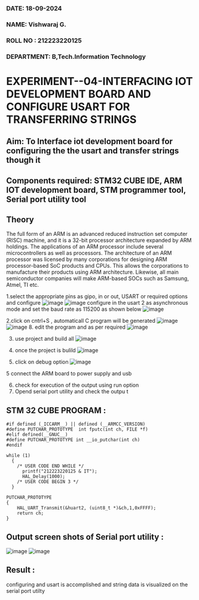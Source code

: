 
###  DATE: 18-09-2024

###  NAME: Vishwaraj G.
###  ROLL NO : 212223220125
###  DEPARTMENT: B,Tech.Information Technology

# EXPERIMENT--04-INTERFACING IOT DEVELOPMENT BOARD AND CONFIGURE USART FOR TRANSFERRING STRINGS 
## Aim: To Interface iot development board for configuring the the usart and transfer strings though it 
## Components required: STM32 CUBE IDE, ARM IOT development board,  STM programmer tool, Serial port utility tool 
## Theory 
The full form of an ARM is an advanced reduced instruction set computer (RISC) machine, and it is a 32-bit processor architecture expanded by ARM holdings. The applications of an ARM processor include several microcontrollers as well as processors. The architecture of an ARM processor was licensed by many corporations for designing ARM processor-based SoC products and CPUs. This allows the corporations to manufacture their products using ARM architecture. Likewise, all main semiconductor companies will make ARM-based SOCs such as Samsung, Atmel, TI etc.


1.select the appropriate pins as gipo, in or out, USART or required options and configure 
![image](https://user-images.githubusercontent.com/36288975/226189403-f7179f1a-3eae-4637-826b-ab4ec35ba1e1.png)
![image](https://user-images.githubusercontent.com/36288975/226189425-2b2414ce-49b3-4b61-a260-c658cb2e4152.png)
configure in the usart 2 as asynchronous mode and set the baud rate as 115200 as shown below 
![image](https://user-images.githubusercontent.com/36288975/234776631-d6a84ef4-904c-4eac-98ed-ab6253e9379c.png)

  
2.click on cntrl+S , automaticall C program will be generated 
![image](https://user-images.githubusercontent.com/36288975/226189443-8b43451d-0b14-47e4-a20b-cc09c6ad8458.png)
![image](https://user-images.githubusercontent.com/36288975/226189450-85ffa969-2ffb-4788-81e5-72d60fdda0f1.png)
8. edit the program and as per required 
![image](https://user-images.githubusercontent.com/36288975/226189461-a573e62f-a109-4631-a250-a20925758fe0.png)

3. use project and build all 
![image](https://user-images.githubusercontent.com/36288975/226189554-3f7101ac-3f41-48fc-abc7-480bd6218dec.png)
10. once the project is bulild 
![image](https://user-images.githubusercontent.com/36288975/226189577-c61cc1eb-3990-4968-8aa6-aefffc766b70.png)

4. click on debug option 
![image](https://user-images.githubusercontent.com/36288975/226189625-37daa9a3-62e9-42b5-a5ce-2ac63345905b.png)

5 connect the  ARM board to power supply and usb 


6. check for execution of the output using run option
7. Opend serial port utility and check the outpu t



## STM 32 CUBE PROGRAM :

```
#if defined (_ICCARM__) || defined (__ARMCC_VERSION)
#define PUTCHAR_PROTOTYPE  int fputc(int ch, FILE *f)
#elif defined(__GNUC__)
#define PUTCHAR_PROTOTYPE int __io_putchar(int ch)
#endif

while (1)
  {
    /* USER CODE END WHILE */
	  printf("212223220125 & IT");
	  HAL_Delay(1000);
    /* USER CODE BEGIN 3 */
  }

PUTCHAR_PROTOTYPE
{
	HAL_UART_Transmit(&huart2, (uint8_t *)&ch,1,0xFFFF);
	return ch;
}

```

## Output screen shots of Serial port utility   :
 
 ![image](https://github.com/user-attachments/assets/e0a9d41f-646c-46ec-b38d-6389d3bf411f)
![image](https://github.com/user-attachments/assets/e4e250bb-5519-4e47-8a9d-7026ff9509eb)

 
 
## Result :
configuring and usart is accomplished and string data is visualized on the serial port utilty
